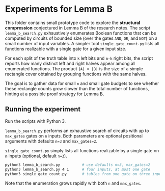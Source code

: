 # Experiments for Lemma B

This folder contains small prototype code to explore the **structural compression** conjectured in Lemma B of the research notes.  The script `lemma_b_search.py` exhaustively enumerates Boolean functions that can be computed by circuits of bounded size (over the gates `AND`, `OR`, and `NOT`) on a small number of input variables.  A simpler tool `single_gate_count.py` lists all functions realizable with a single gate for a given input size.

For each split of the truth table into `k` left bits and `n-k` right bits, the script reports how many distinct left and right halves appear among all enumerated functions.  The product `|A| × |B|` is the size of a simple rectangle cover obtained by grouping functions with the same halves.

The goal is to gather data for small `n` and small gate budgets to see whether these rectangle counts grow slower than the total number of functions, hinting at a possible proof strategy for Lemma B.

## Running the experiment

Run the scripts with Python 3.

``lemma_b_search.py`` performs an exhaustive search of circuits with up to
``max_gates`` gates on ``n`` inputs.  Both parameters are optional positional
arguments with defaults ``n=3`` and ``max_gates=2``.

``single_gate_count.py`` simply lists all functions realizable by a single gate
on ``n`` inputs (optional, default ``n=3``).

```bash
python3 lemma_b_search.py          # use defaults n=3, max_gates=2
python3 lemma_b_search.py 4 1      # four inputs, at most one gate
python3 single_gate_count.py       # tables from one gate on three inputs
```

Note that the enumeration grows rapidly with both ``n`` and ``max_gates``.
